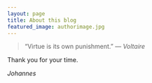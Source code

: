 ```yaml
---
layout: page
title: About this blog
featured_image: authorimage.jpg
---
```


> “Virtue is its own punishment.” <cite>— Voltaire</cite>

Thank you for your time.

*Johannes*
